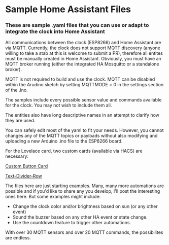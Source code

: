 # Sample Home Assistant Files

### These are sample .yaml files that you can use or adapt to integrate the clock into Home Assistant

All communications between the clock (ESP8266) and Home Assistant are via MQTT.  Currently, the clock does not support MQTT discovery (anyone willing to take a stab at this is welcome to submit a PR), therefore all entites must be manually created in Home Assistant.  Obviously, you must have an MQTT broker running (either the integrated HA Mosquitto or a standalone broker).

MQTT is not required to build and use the clock. MQTT can be disabled within the Arudino sketch by setting MQTTMODE = 0 in the settings section of the .ino. 

The samples include every possible sensor value and commands available for the clock.  You may not wish to include them all.

The entities also have long descriptive names in an attempt to clarify how they are used.

You can safely edit most of the yaml to fit your needs.  However, you cannot changes any of the MQTT topics or payloads without also modifying and uploading a new Arduino .ino file to the ESP8266 board.

For the Lovelace card, two custom cards (available via HACS) are necessary:

[Custom Button Card](https://github.com/custom-cards/button-card)

[Text-Divider-Row](https://github.com/iantrich/text-divider-row)

The files here are just starting examples.  Many, many more automations are possible and if you'd like to share any you develop, I'll post the interesting ones here.  But some examples might include:
- Change the clock color and/or brightness based on sun (or any other event)
- Sound the buzzer based on any other HA event or state change.
- Use the countdown feature to trigger other automations.

With over 30 MQTT sensors and over 20 MQTT commands, the possibilites are endless. 
